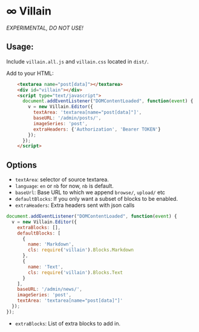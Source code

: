 ∞ Villain
=========

*EXPERIMENTAL, DO NOT USE!*

## Usage:

Include `villain.all.js` and `villain.css` located in `dist/`.

Add to your HTML:

```html
    <textarea name="post[data]"></textarea>
    <div id="villain"></div>
    <script type="text/javascript">
      document.addEventListener("DOMContentLoaded", function(event) {
        v = new Villain.Editor({
          textArea: 'textarea[name="post[data]"]',
          baseURL: '/admin/posts/',
          imageSeries: 'post',
          extraHeaders: {'Authorization', 'Bearer TOKEN'}
        });
      });
    </script>
```

## Options

  * `textArea`: selector of source textarea.
  * `language`: `en` or `nb` for now, `nb` is default.
  * `baseUrl`: Base URL to which we append `browse/`, `upload/` etc
  * `defaultBlocks`: If you only want a subset of blocks to be enabled.
  * `extraHeaders`: Extra headers sent with json calls

```javascript
document.addEventListener("DOMContentLoaded", function(event) {
  v = new Villain.Editor({
    extraBlocks: [],
    defaultBlocks: [
      {
        name: 'Markdown',
        cls: require('villain').Blocks.Markdown
      },
      {
        name: 'Text',
        cls: require('villain').Blocks.Text
      }
    ],
    baseURL: '/admin/news/',
    imageSeries: 'post',
    textArea: 'textarea[name="post[data]"]'
  });
});
```

  * `extraBlocks`: List of extra blocks to add in.
